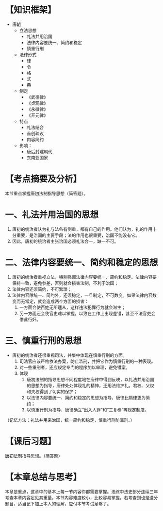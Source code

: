 # 【知识框架】
- 唐朝
	- 立法思想
		- 礼法并用治国
		- 法律内容要统一、简约和稳定
		- 慎重行刑
	- 法律形式
		- 律
		- 令
		- 格
		- 式
		- 典
	- 制定
		- 《武德律》
		- 《贞观律》
		- 《永徽律》
		- 《开元律》
	- 特点
		- 礼法结合
		- 首创疏议
		- 内容简约
	- 影响：
		- 唐后封建朝代
		- 东南亚国家
# 【考点摘要及分析】
本节重点掌握唐初法制指导思想（简答题）。
# 一、礼法并用治国的思想
1. 唐初的统治者认为礼与法各有侧重，都有自己的作用。他们认为，礼的作用十分重要，是治国的主要手段；法的作用也很重要，治国不能没有它。
2. 因此，唐初的统治者主张治国必须礼法合一，缺一不可。
# 二、法律内容要统一、简约和稳定的思想
1. 唐初的统治者重视立法，特别强调法律内容要统一、简约和稳定。法律内容要保持一致，避免参差，否则就会损害法制，不利于治国；
2. 法律内容还须简约，不可繁琐；
3. 法律内容除统一、简约外，还须稳定，一旦制定，不可数变。如果法律内容数变而无常定，就会造成两个方面的损害：
	1. 一方面会使百姓无所适从，这样违法犯罪行为就会滋生；
	2. 另一方面还会使官吏难以掌握，以致在工作上出现差错，甚至不法官吏会借此行奸。
# 三、慎重行刑的思想
- 唐初的统治者还很重视司法，并集中体现在慎重行刑的方面。
	1. 司法官应该严格依法办案，防止滥刑，并把它作为慎重行刑的一种表现。
	2. 对一些重刑者，还应规定专门的程序加以审理，避免错案。
	3. 体现
		1. 唐初法制的指导思想不同程度地在唐律中得到反映，以礼法并用治国的思想为指导，唐律处处体现礼的精神，还用法维护礼，君权、父权和夫权得到了切实的保护；
		2. 以法律内容要统一、简约和稳定的思想为指导，唐律比隋律更为简约；
		3. 以慎重行刑为指导，唐律确立“出入人罪”和“三复奏”等规定制度。

（记忆方法：礼法并用来治国，统一简约和稳定，慎重行刑防滥刑。）
# 【课后习题】
唐初法制指导思想。（简答题）
# 【本章总结与思考】
本章是重点，这章中的基本上每一节内容你都需要掌握。法综中法史部分连续三年考查本章内容足见其重量，本节内容难度较小，比较容易掌握，若考查到也是送分题目，适当记下加上本人的理解，应付本节考试足够了。